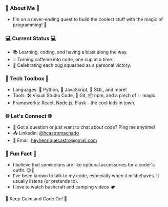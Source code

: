 ### 🌟 About Me 🌟 
- I'm on a never-ending quest to build the coolest stuff with the magic of programming! 🚀


 ### 💻 Current Status 💻 
- 📚 Learning, coding, and having a blast along the way.
- 💡 Turning caffeine into code, one cup at a time.
- 🎉 Celebrating each bug squashed as a personal victory.

 ### 🔧 Tech Toolbox 🔧 
- Languages: 🐍 Python, 🚀 JavaScript, 💾 SQL, and more!
- Tools: 🛠️ Visual Studio Code, 🐙 Git, 📦 npm, and a pinch of ✨ magic.
- Frameworks: React, Node.js, Flask - the cool kids in town.


 ### 🌐 Let's Connect 🌐 
- 💬 Got a question or just want to chat about code? Ping me anytime!
- 📤 Linkedin: [@hcastromachado](https://www.linkedin.com/in/henriquecmachado/)
- 📧 Email: heyhenriquecastro@gmail.com


 ### 🤖 Fun Fact 🤖 
- I believe that semicolons are like optional accessories for a coder's outfit. 😉💼
- I've been known to talk to my code, especially when it misbehaves. It usually listens (or pretends to).
- I love to watch bushcraft and camping videos 🏕️


 🚀 Keep Calm and Code On! 🚀 
